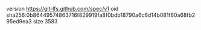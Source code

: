 version https://git-lfs.github.com/spec/v1
oid sha256:0b86449574863716f829919fa8f0bdb18790a6c6d14b081f60a68fb295ed9ea3
size 3583
